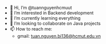 - 👋 Hi, I’m @tuannguyenhcmuut
- 👀 I’m interested in Backend development
- 🌱 I’m currently learning everything
- 💞️ I’m looking to collaborate on Java projects
- 📫 How to reach me: 
  - gmail: tuan.nguyen.bi136@hcmut.edu.vn

<!---
tuannguyenhcmuut/tuannguyenhcmuut is a ✨ special ✨ repository because its `README.md` (this file) appears on your GitHub profile.
You can click the Preview link to take a look at your changes.
--->
